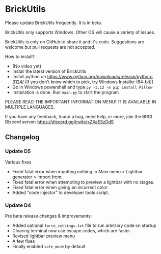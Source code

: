 # BrickUtils

Please update BrickUtils frequently. It is in beta.

BrickUtils only supports Windows. Other OS will cause a variety of issues.

BrickUtils is only on GitHub to share it and it's code.
Suggestions are welcome but pull requests are not accepted.

How to install?
- (No video yet)
- Install the latest version of BrickUtils
- Install python on https://www.python.org/downloads/release/python-3124/
(If you don't know which to pick, try Windows Installer (64-bit))
- Go in Windows powershell and type `py -3.12 -m pip install Pillow`
- Installation is done. Run `main.py` to start the program

PLEASE READ THE IMPORTANT INFORMATION MENU! IT IS AVAILABLE IN MULTIPLE LANGUAGES.

If you have any feedback, found a bug, need help, or more, join the BRCI Discord server: https://discord.gg/invite/sZXaESzDd9

## Changelog

### Update D5
Various fixes
- Fixed fatal error when inputting nothing in Main menu > Lightbar generator > Import from.
- Fixed fatal error when attempting to preview a lightbar with no stages.
- Fixed fatal error when giving an incorrect color
- Added "code injector" to developer tools script.

### Update D4
Pre beta release changes & improvements:
- Added optional `force_settings.txt` file to run arbitrary code on startup
- Clearing terminal now use escape codes, which are faster.
- Revised lightbar preview menu
- A few fixes
- Finally enabled `safe_mode` by default